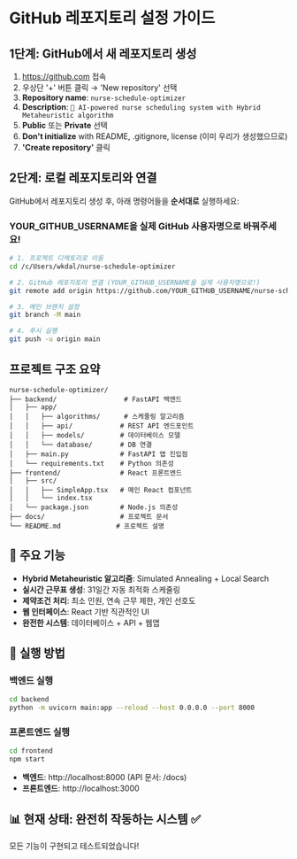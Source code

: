 # GitHub 레포지토리 설정 가이드

## 1단계: GitHub에서 새 레포지토리 생성

1. https://github.com 접속
2. 우상단 '+' 버튼 클릭 → 'New repository' 선택
3. **Repository name**: `nurse-schedule-optimizer`
4. **Description**: `🏥 AI-powered nurse scheduling system with Hybrid Metaheuristic algorithm`
5. **Public** 또는 **Private** 선택
6. **Don't initialize** with README, .gitignore, license (이미 우리가 생성했으므로)
7. **'Create repository'** 클릭

## 2단계: 로컬 레포지토리와 연결

GitHub에서 레포지토리 생성 후, 아래 명령어들을 **순서대로** 실행하세요:

### YOUR_GITHUB_USERNAME을 실제 GitHub 사용자명으로 바꿔주세요!

```bash
# 1. 프로젝트 디렉토리로 이동
cd /c/Users/wkdal/nurse-schedule-optimizer

# 2. GitHub 레포지토리 연결 (YOUR_GITHUB_USERNAME을 실제 사용자명으로!)
git remote add origin https://github.com/YOUR_GITHUB_USERNAME/nurse-schedule-optimizer.git

# 3. 메인 브랜치 설정
git branch -M main

# 4. 푸시 실행
git push -u origin main
```

## 프로젝트 구조 요약

```
nurse-schedule-optimizer/
├── backend/                 # FastAPI 백엔드
│   ├── app/
│   │   ├── algorithms/      # 스케줄링 알고리즘
│   │   ├── api/            # REST API 엔드포인트
│   │   ├── models/         # 데이터베이스 모델
│   │   └── database/       # DB 연결
│   ├── main.py             # FastAPI 앱 진입점
│   └── requirements.txt    # Python 의존성
├── frontend/               # React 프론트엔드
│   ├── src/
│   │   ├── SimpleApp.tsx   # 메인 React 컴포넌트
│   │   └── index.tsx
│   └── package.json        # Node.js 의존성
├── docs/                   # 프로젝트 문서
└── README.md              # 프로젝트 설명
```

## 🎯 주요 기능

- **Hybrid Metaheuristic 알고리즘**: Simulated Annealing + Local Search
- **실시간 근무표 생성**: 31일간 자동 최적화 스케줄링
- **제약조건 처리**: 최소 인원, 연속 근무 제한, 개인 선호도
- **웹 인터페이스**: React 기반 직관적인 UI
- **완전한 시스템**: 데이터베이스 + API + 웹앱

## 🚀 실행 방법

### 백엔드 실행
```bash
cd backend
python -m uvicorn main:app --reload --host 0.0.0.0 --port 8000
```

### 프론트엔드 실행
```bash
cd frontend
npm start
```

- **백엔드**: http://localhost:8000 (API 문서: /docs)
- **프론트엔드**: http://localhost:3000

## 📊 현재 상태: 완전히 작동하는 시스템 ✅

모든 기능이 구현되고 테스트되었습니다!